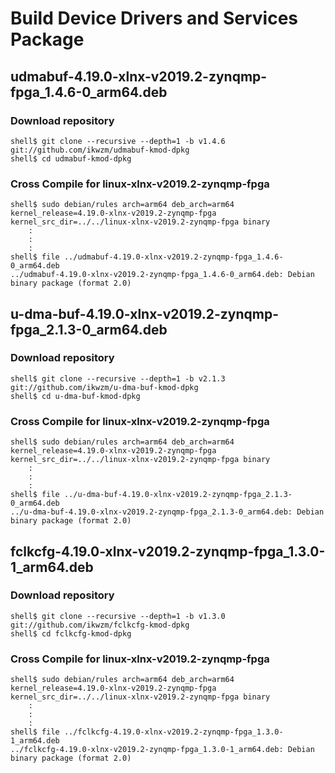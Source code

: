 Build Device Drivers and Services Package
====================================================================================

udmabuf-4.19.0-xlnx-v2019.2-zynqmp-fpga_1.4.6-0_arm64.deb
------------------------------------------------------------------------------------

### Download repository

```console
shell$ git clone --recursive --depth=1 -b v1.4.6 git://github.com/ikwzm/udmabuf-kmod-dpkg
shell$ cd udmabuf-kmod-dpkg
```

### Cross Compile for linux-xlnx-v2019.2-zynqmp-fpga

```console
shell$ sudo debian/rules arch=arm64 deb_arch=arm64 kernel_release=4.19.0-xlnx-v2019.2-zynqmp-fpga kernel_src_dir=../../linux-xlnx-v2019.2-zynqmp-fpga binary
    :
    :
    :
shell$ file ../udmabuf-4.19.0-xlnx-v2019.2-zynqmp-fpga_1.4.6-0_arm64.deb
../udmabuf-4.19.0-xlnx-v2019.2-zynqmp-fpga_1.4.6-0_arm64.deb: Debian binary package (format 2.0)
```

u-dma-buf-4.19.0-xlnx-v2019.2-zynqmp-fpga_2.1.3-0_arm64.deb
------------------------------------------------------------------------------------

### Download repository

```console
shell$ git clone --recursive --depth=1 -b v2.1.3 git://github.com/ikwzm/u-dma-buf-kmod-dpkg
shell$ cd u-dma-buf-kmod-dpkg
```

### Cross Compile for linux-xlnx-v2019.2-zynqmp-fpga

```console
shell$ sudo debian/rules arch=arm64 deb_arch=arm64 kernel_release=4.19.0-xlnx-v2019.2-zynqmp-fpga kernel_src_dir=../../linux-xlnx-v2019.2-zynqmp-fpga binary
    :
    :
    :
shell$ file ../u-dma-buf-4.19.0-xlnx-v2019.2-zynqmp-fpga_2.1.3-0_arm64.deb
../u-dma-buf-4.19.0-xlnx-v2019.2-zynqmp-fpga_2.1.3-0_arm64.deb: Debian binary package (format 2.0)
```

fclkcfg-4.19.0-xlnx-v2019.2-zynqmp-fpga_1.3.0-1_arm64.deb
------------------------------------------------------------------------------------

### Download repository

```console
shell$ git clone --recursive --depth=1 -b v1.3.0 git://github.com/ikwzm/fclkcfg-kmod-dpkg
shell$ cd fclkcfg-kmod-dpkg
```

### Cross Compile for linux-xlnx-v2019.2-zynqmp-fpga

```console
shell$ sudo debian/rules arch=arm64 deb_arch=arm64 kernel_release=4.19.0-xlnx-v2019.2-zynqmp-fpga kernel_src_dir=../../linux-xlnx-v2019.2-zynqmp-fpga binary
    :
    :
    :
shell$ file ../fclkcfg-4.19.0-xlnx-v2019.2-zynqmp-fpga_1.3.0-1_arm64.deb
../fclkcfg-4.19.0-xlnx-v2019.2-zynqmp-fpga_1.3.0-1_arm64.deb: Debian binary package (format 2.0)
```


